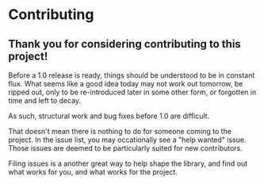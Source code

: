 # Contributing

## Thank you for considering contributing to this project!

Before a 1.0 release is ready, things should be understood to be in constant flux. What seems like a good idea today may
not work out tomorrow, be ripped out, only to be re-introduced later in some other form, or forgotten in time and left to decay.

As such, structural work and bug fixes before 1.0 are difficult.

That doesn't mean there is nothing to do for someone coming to the project. In the issue list, you may occationally see a
"help wanted" issue. Those issues are deemed to be particularly suited for new contributors.

Filing issues is a another great way to help shape the library, and find out what works for you, and what works for the project.
